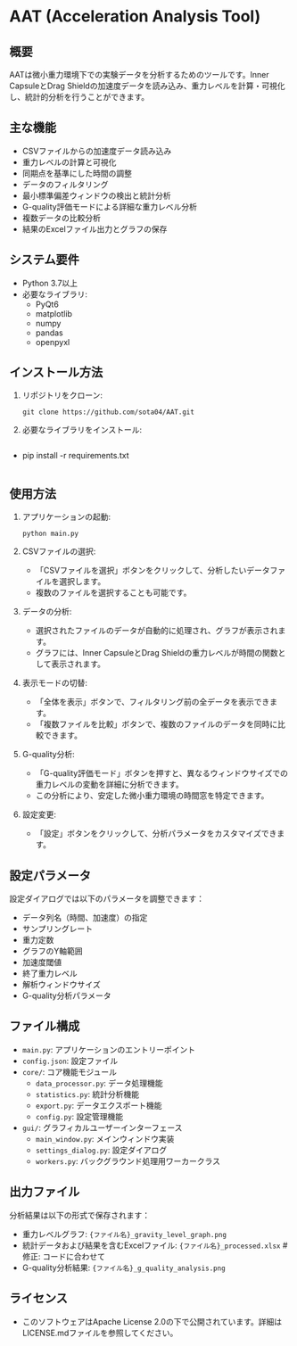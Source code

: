# AAT (Acceleration Analysis Tool)

## 概要
AATは微小重力環境下での実験データを分析するためのツールです。Inner CapsuleとDrag Shieldの加速度データを読み込み、重力レベルを計算・可視化し、統計的分析を行うことができます。

## 主な機能
- CSVファイルからの加速度データ読み込み
- 重力レベルの計算と可視化
- 同期点を基準にした時間の調整
- データのフィルタリング
- 最小標準偏差ウィンドウの検出と統計分析
- G-quality評価モードによる詳細な重力レベル分析
- 複数データの比較分析
- 結果のExcelファイル出力とグラフの保存

## システム要件
- Python 3.7以上
- 必要なライブラリ:
  - PyQt6
  - matplotlib
  - numpy
  - pandas
  - openpyxl

## インストール方法
1. リポジトリをクローン:
   ```
   git clone https://github.com/sota04/AAT.git
   ```

2. 必要なライブラリをインストール:
   ```
+  pip install -r requirements.txt
   ```

## 使用方法
1. アプリケーションの起動:
   ```
   python main.py
   ```

2. CSVファイルの選択:
   - 「CSVファイルを選択」ボタンをクリックして、分析したいデータファイルを選択します。
   - 複数のファイルを選択することも可能です。

3. データの分析:
   - 選択されたファイルのデータが自動的に処理され、グラフが表示されます。
   - グラフには、Inner CapsuleとDrag Shieldの重力レベルが時間の関数として表示されます。

4. 表示モードの切替:
   - 「全体を表示」ボタンで、フィルタリング前の全データを表示できます。
   - 「複数ファイルを比較」ボタンで、複数のファイルのデータを同時に比較できます。

5. G-quality分析:
   - 「G-quality評価モード」ボタンを押すと、異なるウィンドウサイズでの重力レベルの変動を詳細に分析できます。
   - この分析により、安定した微小重力環境の時間窓を特定できます。

6. 設定変更:
   - 「設定」ボタンをクリックして、分析パラメータをカスタマイズできます。

## 設定パラメータ
設定ダイアログでは以下のパラメータを調整できます：
- データ列名（時間、加速度）の指定
- サンプリングレート
- 重力定数
- グラフのY軸範囲
- 加速度閾値
- 終了重力レベル
- 解析ウィンドウサイズ
- G-quality分析パラメータ

## ファイル構成
- `main.py`: アプリケーションのエントリーポイント
- `config.json`: 設定ファイル
- `core/`: コア機能モジュール
  - `data_processor.py`: データ処理機能
  - `statistics.py`: 統計分析機能
  - `export.py`: データエクスポート機能
  - `config.py`: 設定管理機能
- `gui/`: グラフィカルユーザーインターフェース
  - `main_window.py`: メインウィンドウ実装
  - `settings_dialog.py`: 設定ダイアログ
  - `workers.py`: バックグラウンド処理用ワーカークラス

## 出力ファイル
分析結果は以下の形式で保存されます：
- 重力レベルグラフ: `{ファイル名}_gravity_level_graph.png`
- 統計データおよび結果を含むExcelファイル: `{ファイル名}_processed.xlsx`  # 修正: コードに合わせて
- G-quality分析結果: `{ファイル名}_g_quality_analysis.png`

## ライセンス
- このソフトウェアはApache License 2.0の下で公開されています。詳細はLICENSE.mdファイルを参照してください。
